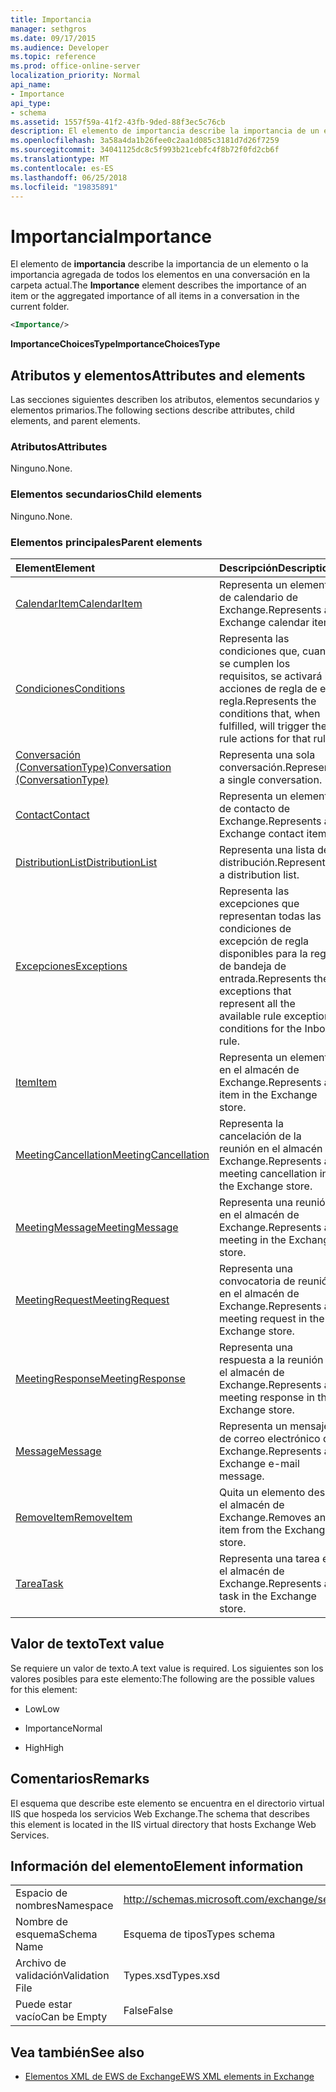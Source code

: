 ```yaml
---
title: Importancia
manager: sethgros
ms.date: 09/17/2015
ms.audience: Developer
ms.topic: reference
ms.prod: office-online-server
localization_priority: Normal
api_name:
- Importance
api_type:
- schema
ms.assetid: 1557f59a-41f2-43fb-9ded-88f3ec5c76cb
description: El elemento de importancia describe la importancia de un elemento o la importancia agregada de todos los elementos en una conversación en la carpeta actual.
ms.openlocfilehash: 3a58a4da1b26fee0c2aa1d085c3181d7d26f7259
ms.sourcegitcommit: 34041125dc8c5f993b21cebfc4f8b72f0fd2cb6f
ms.translationtype: MT
ms.contentlocale: es-ES
ms.lasthandoff: 06/25/2018
ms.locfileid: "19835891"
---
```

# <a name="importance"></a><span data-ttu-id="44ad9-103">Importancia</span><span class="sxs-lookup"><span data-stu-id="44ad9-103">Importance</span></span>

<span data-ttu-id="44ad9-104">El elemento de **importancia** describe la importancia de un elemento o la importancia agregada de todos los elementos en una conversación en la carpeta actual.</span><span class="sxs-lookup"><span data-stu-id="44ad9-104">The **Importance** element describes the importance of an item or the aggregated importance of all items in a conversation in the current folder.</span></span> 
  
```XML
<Importance/>
```

 <span data-ttu-id="44ad9-105">**ImportanceChoicesType**</span><span class="sxs-lookup"><span data-stu-id="44ad9-105">**ImportanceChoicesType**</span></span>
## <a name="attributes-and-elements"></a><span data-ttu-id="44ad9-106">Atributos y elementos</span><span class="sxs-lookup"><span data-stu-id="44ad9-106">Attributes and elements</span></span>

<span data-ttu-id="44ad9-107">Las secciones siguientes describen los atributos, elementos secundarios y elementos primarios.</span><span class="sxs-lookup"><span data-stu-id="44ad9-107">The following sections describe attributes, child elements, and parent elements.</span></span>
  
### <a name="attributes"></a><span data-ttu-id="44ad9-108">Atributos</span><span class="sxs-lookup"><span data-stu-id="44ad9-108">Attributes</span></span>

<span data-ttu-id="44ad9-109">Ninguno.</span><span class="sxs-lookup"><span data-stu-id="44ad9-109">None.</span></span>
  
### <a name="child-elements"></a><span data-ttu-id="44ad9-110">Elementos secundarios</span><span class="sxs-lookup"><span data-stu-id="44ad9-110">Child elements</span></span>

<span data-ttu-id="44ad9-111">Ninguno.</span><span class="sxs-lookup"><span data-stu-id="44ad9-111">None.</span></span>
  
### <a name="parent-elements"></a><span data-ttu-id="44ad9-112">Elementos principales</span><span class="sxs-lookup"><span data-stu-id="44ad9-112">Parent elements</span></span>

|<span data-ttu-id="44ad9-113">**Element**</span><span class="sxs-lookup"><span data-stu-id="44ad9-113">**Element**</span></span>|<span data-ttu-id="44ad9-114">**Descripción**</span><span class="sxs-lookup"><span data-stu-id="44ad9-114">**Description**</span></span>|
|:-----|:-----|
|[<span data-ttu-id="44ad9-115">CalendarItem</span><span class="sxs-lookup"><span data-stu-id="44ad9-115">CalendarItem</span></span>](calendaritem.md) <br/> |<span data-ttu-id="44ad9-116">Representa un elemento de calendario de Exchange.</span><span class="sxs-lookup"><span data-stu-id="44ad9-116">Represents an Exchange calendar item.</span></span>  <br/> |
|[<span data-ttu-id="44ad9-117">Condiciones</span><span class="sxs-lookup"><span data-stu-id="44ad9-117">Conditions</span></span>](conditions.md) <br/> |<span data-ttu-id="44ad9-118">Representa las condiciones que, cuando se cumplen los requisitos, se activará las acciones de regla de esa regla.</span><span class="sxs-lookup"><span data-stu-id="44ad9-118">Represents the conditions that, when fulfilled, will trigger the rule actions for that rule.</span></span>  <br/> |
|[<span data-ttu-id="44ad9-119">Conversación (ConversationType)</span><span class="sxs-lookup"><span data-stu-id="44ad9-119">Conversation (ConversationType)</span></span>](conversation-conversationtype.md) <br/> |<span data-ttu-id="44ad9-120">Representa una sola conversación.</span><span class="sxs-lookup"><span data-stu-id="44ad9-120">Represents a single conversation.</span></span>  <br/> |
|[<span data-ttu-id="44ad9-121">Contact</span><span class="sxs-lookup"><span data-stu-id="44ad9-121">Contact</span></span>](contact.md) <br/> |<span data-ttu-id="44ad9-122">Representa un elemento de contacto de Exchange.</span><span class="sxs-lookup"><span data-stu-id="44ad9-122">Represents an Exchange contact item.</span></span>  <br/> |
|[<span data-ttu-id="44ad9-123">DistributionList</span><span class="sxs-lookup"><span data-stu-id="44ad9-123">DistributionList</span></span>](distributionlist.md) <br/> |<span data-ttu-id="44ad9-124">Representa una lista de distribución.</span><span class="sxs-lookup"><span data-stu-id="44ad9-124">Represents a distribution list.</span></span>  <br/> |
|[<span data-ttu-id="44ad9-125">Excepciones</span><span class="sxs-lookup"><span data-stu-id="44ad9-125">Exceptions</span></span>](exceptions.md) <br/> |<span data-ttu-id="44ad9-126">Representa las excepciones que representan todas las condiciones de excepción de regla disponibles para la regla de bandeja de entrada.</span><span class="sxs-lookup"><span data-stu-id="44ad9-126">Represents the exceptions that represent all the available rule exception conditions for the Inbox rule.</span></span>  <br/> |
|[<span data-ttu-id="44ad9-127">Item</span><span class="sxs-lookup"><span data-stu-id="44ad9-127">Item</span></span>](item.md) <br/> |<span data-ttu-id="44ad9-128">Representa un elemento en el almacén de Exchange.</span><span class="sxs-lookup"><span data-stu-id="44ad9-128">Represents an item in the Exchange store.</span></span>  <br/> |
|[<span data-ttu-id="44ad9-129">MeetingCancellation</span><span class="sxs-lookup"><span data-stu-id="44ad9-129">MeetingCancellation</span></span>](meetingcancellation.md) <br/> |<span data-ttu-id="44ad9-130">Representa la cancelación de la reunión en el almacén de Exchange.</span><span class="sxs-lookup"><span data-stu-id="44ad9-130">Represents a meeting cancellation in the Exchange store.</span></span>  <br/> |
|[<span data-ttu-id="44ad9-131">MeetingMessage</span><span class="sxs-lookup"><span data-stu-id="44ad9-131">MeetingMessage</span></span>](meetingmessage.md) <br/> |<span data-ttu-id="44ad9-132">Representa una reunión en el almacén de Exchange.</span><span class="sxs-lookup"><span data-stu-id="44ad9-132">Represents a meeting in the Exchange store.</span></span>  <br/> |
|[<span data-ttu-id="44ad9-133">MeetingRequest</span><span class="sxs-lookup"><span data-stu-id="44ad9-133">MeetingRequest</span></span>](meetingrequest.md) <br/> |<span data-ttu-id="44ad9-134">Representa una convocatoria de reunión en el almacén de Exchange.</span><span class="sxs-lookup"><span data-stu-id="44ad9-134">Represents a meeting request in the Exchange store.</span></span>  <br/> |
|[<span data-ttu-id="44ad9-135">MeetingResponse</span><span class="sxs-lookup"><span data-stu-id="44ad9-135">MeetingResponse</span></span>](meetingresponse.md) <br/> |<span data-ttu-id="44ad9-136">Representa una respuesta a la reunión en el almacén de Exchange.</span><span class="sxs-lookup"><span data-stu-id="44ad9-136">Represents a meeting response in the Exchange store.</span></span>  <br/> |
|[<span data-ttu-id="44ad9-137">Message</span><span class="sxs-lookup"><span data-stu-id="44ad9-137">Message</span></span>](message-ex15websvcsotherref.md) <br/> |<span data-ttu-id="44ad9-138">Representa un mensaje de correo electrónico de Exchange.</span><span class="sxs-lookup"><span data-stu-id="44ad9-138">Represents an Exchange e-mail message.</span></span>  <br/> |
|[<span data-ttu-id="44ad9-139">RemoveItem</span><span class="sxs-lookup"><span data-stu-id="44ad9-139">RemoveItem</span></span>](removeitem.md) <br/> |<span data-ttu-id="44ad9-140">Quita un elemento desde el almacén de Exchange.</span><span class="sxs-lookup"><span data-stu-id="44ad9-140">Removes an item from the Exchange store.</span></span>  <br/> |
|[<span data-ttu-id="44ad9-141">Tarea</span><span class="sxs-lookup"><span data-stu-id="44ad9-141">Task</span></span>](task.md) <br/> |<span data-ttu-id="44ad9-142">Representa una tarea en el almacén de Exchange.</span><span class="sxs-lookup"><span data-stu-id="44ad9-142">Represents a task in the Exchange store.</span></span>  <br/> |
   
## <a name="text-value"></a><span data-ttu-id="44ad9-143">Valor de texto</span><span class="sxs-lookup"><span data-stu-id="44ad9-143">Text value</span></span>

<span data-ttu-id="44ad9-144">Se requiere un valor de texto.</span><span class="sxs-lookup"><span data-stu-id="44ad9-144">A text value is required.</span></span> <span data-ttu-id="44ad9-145">Los siguientes son los valores posibles para este elemento:</span><span class="sxs-lookup"><span data-stu-id="44ad9-145">The following are the possible values for this element:</span></span>
  
- <span data-ttu-id="44ad9-146">Low</span><span class="sxs-lookup"><span data-stu-id="44ad9-146">Low</span></span>
    
- <span data-ttu-id="44ad9-147">Importance</span><span class="sxs-lookup"><span data-stu-id="44ad9-147">Normal</span></span>
    
- <span data-ttu-id="44ad9-148">High</span><span class="sxs-lookup"><span data-stu-id="44ad9-148">High</span></span>
    
## <a name="remarks"></a><span data-ttu-id="44ad9-149">Comentarios</span><span class="sxs-lookup"><span data-stu-id="44ad9-149">Remarks</span></span>

<span data-ttu-id="44ad9-150">El esquema que describe este elemento se encuentra en el directorio virtual IIS que hospeda los servicios Web Exchange.</span><span class="sxs-lookup"><span data-stu-id="44ad9-150">The schema that describes this element is located in the IIS virtual directory that hosts Exchange Web Services.</span></span>
  
## <a name="element-information"></a><span data-ttu-id="44ad9-151">Información del elemento</span><span class="sxs-lookup"><span data-stu-id="44ad9-151">Element information</span></span>

|||
|:-----|:-----|
|<span data-ttu-id="44ad9-152">Espacio de nombres</span><span class="sxs-lookup"><span data-stu-id="44ad9-152">Namespace</span></span>  <br/> |http://schemas.microsoft.com/exchange/services/2006/types  <br/> |
|<span data-ttu-id="44ad9-153">Nombre de esquema</span><span class="sxs-lookup"><span data-stu-id="44ad9-153">Schema Name</span></span>  <br/> |<span data-ttu-id="44ad9-154">Esquema de tipos</span><span class="sxs-lookup"><span data-stu-id="44ad9-154">Types schema</span></span>  <br/> |
|<span data-ttu-id="44ad9-155">Archivo de validación</span><span class="sxs-lookup"><span data-stu-id="44ad9-155">Validation File</span></span>  <br/> |<span data-ttu-id="44ad9-156">Types.xsd</span><span class="sxs-lookup"><span data-stu-id="44ad9-156">Types.xsd</span></span>  <br/> |
|<span data-ttu-id="44ad9-157">Puede estar vacío</span><span class="sxs-lookup"><span data-stu-id="44ad9-157">Can be Empty</span></span>  <br/> |<span data-ttu-id="44ad9-158">False</span><span class="sxs-lookup"><span data-stu-id="44ad9-158">False</span></span>  <br/> |
   
## <a name="see-also"></a><span data-ttu-id="44ad9-159">Vea también</span><span class="sxs-lookup"><span data-stu-id="44ad9-159">See also</span></span>



- [<span data-ttu-id="44ad9-160">Elementos XML de EWS de Exchange</span><span class="sxs-lookup"><span data-stu-id="44ad9-160">EWS XML elements in Exchange</span></span>](ews-xml-elements-in-exchange.md)

